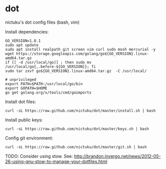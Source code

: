 dot
===

nictuku's dot config files (bash, vim)

Install dependencies:

```
GO_VERSION=1.8.1
sudo apt update
sudo apt install realpath git screen vim curl sudo mosh mercurial -y
wget https://storage.googleapis.com/golang/go${GO_VERSION}.linux-amd64.tar.gz
if [[ -d /usr/local/go]] ; then sudo mv /usr/local/go{,.before-${GO_VERSION}}; fi
sudo tar zxvf go${GO_VERSION}.linux-amd64.tar.gz  -C /usr/local/
```

```
# unprivileged
export PATH=$PATH:/usr/local/go/bin
export GOPATH=$HOME
go get golang.org/x/tools/cmd/goimports
```

Install dot files:
```
curl -sL https://raw.github.com/nictuku/dot/master/install.sh | bash
```

Install public keys:

```
curl -sL https://raw.github.com/nictuku/dot/master/keys.sh | bash
```

Config git environment:

```
curl -sL https://raw.github.com/nictuku/dot/master/git.sh | bash
```

TODO: Consider using stow. See: http://brandon.invergo.net/news/2012-05-26-using-gnu-stow-to-manage-your-dotfiles.html
